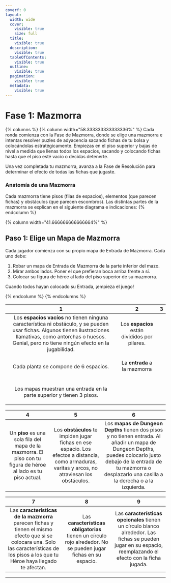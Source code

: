 ```yaml
---
coverY: 0
layout:
  width: wide
  cover:
    visible: true
    size: full
  title:
    visible: true
  description:
    visible: true
  tableOfContents:
    visible: true
  outline:
    visible: true
  pagination:
    visible: true
  metadata:
    visible: true
---
```


# Fase 1: Mazmorra

{% columns %}
{% column width="58.333333333333336%" %}
Cada ronda comienza con la Fase de Mazmorra, donde se elige una mazmorra e intentas resolver puzles de adyacencia sacando fichas de tu bolsa y colocándolas estratégicamente. Empiezas en el piso superior y bajas de nivel a medida que llenas todos los espacios, sacando y colocando fichas hasta que el piso esté vacío o decidas detenerte.

Una vez completada tu mazmorra, avanza a la Fase de Resolución para determinar el efecto de todas las fichas que jugaste.

### Anatomía de una Mazmorra <a href="#anatoma-de-una-mazmorra" id="anatoma-de-una-mazmorra"></a>

Cada mazmorra tiene pisos (filas de espacios), elementos (que parecen fichas) y obstáculos (que parecen escombros). Las distintas partes de la mazmorra se explican en el siguiente diagrama e indicaciones:
{% endcolumn %}

{% column width="41.666666666666664%" %}
## Paso 1: Elige un Mapa de Mazmorra <a href="#paso-1-elige-un-mapa-de-mazmorra" id="paso-1-elige-un-mapa-de-mazmorra"></a>

Cada jugador comienza con su propio mapa de Entrada de Mazmorra. Cada uno debe:

1. Robar un mapa de Entrada de Mazmorra de la parte inferior del mazo.
2. Mirar ambos lados. Poner el que prefieran boca arriba frente a sí.
3. Colocar su figura de héroe al lado del piso superior de su mazmorra.

Cuando todos hayan colocado su Entrada, ¡empieza el juego!


{% endcolumn %}
{% endcolumns %}



|                                                                                                             1                                                                                                            |                                                      2                                                      |                                                              3                                                              |
| :----------------------------------------------------------------------------------------------------------------------------------------------------------------------------------------------------------------------: | :---------------------------------------------------------------------------------------------------------: | :-------------------------------------------------------------------------------------------------------------------------: |
| Los **espacios vacíos** no tienen ninguna característica ni obstáculo, y se pueden usar fichas. Algunos tienen ilustraciones llamativas, como antorchas o huesos. Genial, pero no tiene ningún efecto en la jugabilidad. | <p>Los <strong>espacios</strong> están divididos por pilares.<br>Cada planta se compone de 6 espacios.</p> | <p> La <strong>entrada</strong> a la mazmorra<br>Los mapas muestran una entrada en la parte superior y tienen 3 pisos.</p> |

|                                                        4                                                        |                                                                          5                                                                         |                                                                                                                6                                                                                                               |
| :-------------------------------------------------------------------------------------------------------------: | :------------------------------------------------------------------------------------------------------------------------------------------------: | :----------------------------------------------------------------------------------------------------------------------------------------------------------------------------------------------------------------------------: |
| Un **piso** es una sola fila del mapa de la mazmorra. El piso con tu figura de héroe al lado es tu piso actual. | Los **obstáculos** te impiden jugar fichas en ese espacio. Los efectos a distancia, como armaduras, varitas y arcos, no atraviesan los obstáculos. | Los **mapas de Dungeon Depths** tienen dos pisos y no tienen entrada. Al añadir un mapa de Dungeon Depths, puedes colocarlo justo debajo de la entrada de tu mazmorra o desplazarlo una casilla a la derecha o a la izquierda. |

|                                                                                             7                                                                                            |                                                        8                                                        |                                                                               9                                                                              |
| :--------------------------------------------------------------------------------------------------------------------------------------------------------------------------------------: | :-------------------------------------------------------------------------------------------------------------: | :----------------------------------------------------------------------------------------------------------------------------------------------------------: |
| Las **características de la mazmorra** parecen fichas y tienen el mismo efecto que si se colocara una. Solo las características de los pisos a los que tu Héroe haya llegado te afectan. | Las **características obligatorias** tienen un círculo rojo alrededor. No se pueden jugar fichas en su espacio. | Las **características opcionales** tienen un círculo blanco alrededor. Las fichas se pueden jugar en su espacio, reemplazando el efecto con la ficha jugada. |

***

### &#x20;<a href="#paso-1-elige-un-mapa-de-mazmorra" id="paso-1-elige-un-mapa-de-mazmorra"></a>
